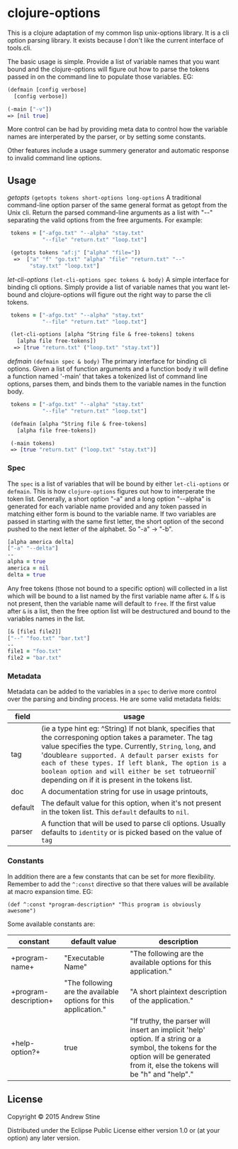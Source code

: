 # clojure-options

This is a clojure adaptation of my common lisp unix-options library. It is a cli option parsing library. It exists because I don't like the current interface of tools.cli. 

The basic usage is simple. Provide a list of variable names that you want bound and the clojure-options will figure out how to parse the tokens passed in on the command line to populate those variables. EG:

```clojure
(defmain [config verbose]
  [config verbose])

(-main ["-v"])
=> [nil true]
```

More control can be had by providing meta data to control how the variable names are interperated by the parser, or by setting some constants.

Other features include a usage summery generator and automatic response to invalid command line options.

## Usage

 _getopts_ `(getopts tokens short-options long-options`
  A traditional command-line option parser of the same general format as
  getopt from the Unix cli. Return the parsed command-line arguments as a list
  with "--" separating the valid options from the free arguments. For example:

```clojure
 tokens = ["-afgo.txt" "--alpha" "stay.txt"
           "--file" "return.txt" "loop.txt"]

 (getopts tokens "af:j" ["alpha" "file="])
  =>  ["a" "f" "go.txt" "alpha" "file" "return.txt" "--"
       "stay.txt" "loop.txt"]
```

 _let-cli-options_ `(let-cli-options spec tokens & body)`
  A simple interface for binding cli options. Simply provide a list of variable
  names that you want let-bound and clojure-options will figure out the right
  way to parse the cli tokens.

```clojure
 tokens = ["-afgo.txt" "--alpha" "stay.txt"
           "--file" "return.txt" "loop.txt"]

 (let-cli-options [alpha ^String file & free-tokens] tokens
   [alpha file free-tokens])
  => [true "return.txt" ("loop.txt" "stay.txt")]
```

 _defmain_ `(defmain spec & body)`
  The primary interface for binding cli options. Given a list of function 
  arguments and a function body it will define a function named '-main' that 
  takes a tokenized list of command line options, parses them, and binds them
  to the variable names in the function body.

```clojure
 tokens = ["-afgo.txt" "--alpha" "stay.txt"
           "--file" "return.txt" "loop.txt"]

 (defmain [alpha ^String file & free-tokens]
   [alpha file free-tokens])

 (-main tokens)
 => [true "return.txt" ("loop.txt" "stay.txt")]
```

### Spec

The `spec` is a list of variables that will be bound by either `let-cli-options` or `defmain`. This is how `clojure-options` figures out how to interperate the token list. Generally, a short option "-a" and a long option "--alpha" is generated for each variable name provided and any token passed in matching either form is bound to the variable name. If two variables are passed in starting with the same first letter, the short option of the second pushed to the next letter of the alphabet. So "-a" -> "-b". 

```clojure
[alpha america delta]
["-a" "--delta"]
--
alpha = true
america = nil
delta = true
```

Any free tokens (those not bound to a specific option) will collected in a list which will be bound to a list named by the first variable name after `&`. If `&` is not present, then the variable name will default to `free`. If the first value after `&` is a list, then the free option list will be destructured and bound to the variables names in the list.

```clojure
[& [file1 file2]]
["--" "foo.txt" "bar.txt"]
--
file1 = "foo.txt"
file2 = "bar.txt"
```

### Metadata

Metadata can be added to the variables in a `spec` to derive more control over the parsing and binding process. He are some valid metadata fields:

field   |  usage
--------|------
tag     | (ie a type hint eg: ^String) If not blank, specifies that the corresponing option takes a parameter. The tag value specifies the type. Currently, `String`, `long`, and 'double` are supported. A default parser exists for each of these types. If left blank, The option is a boolean option and will either be set to `true` or `nil` depending on if it is present in the tokens list.
doc     | A documentation string for use in usage printouts,
default | The default value for this option, when it's not present in the token list. This `default` defaults to `nil`.
parser  | A function that will be used to parse cli options. Usually defaults to `identity` or is picked based on the value of `tag`

### Constants

In addition there are a few constants that can be set for more flexibility. Remember to add the `^:const` directive so that there values will be available at macro expansion time. EG:

    (def ^:const *program-description* "This program is obviously awesome")

Some available constants are:

constant              | default value   | description 
----------------------|-----------------|------------
+program-name+        |"Executable Name"|"The following are the available options for this application."
+program-description+ |"The following are the available options for this application."|"A short plaintext description of the application."
+help-option?+        | true |"If truthy, the parser will insert an implicit 'help' option. If a string or a symbol, the tokens for the option will be generated from it, else the tokens will be \"h\" and \"help\"."

## License

Copyright © 2015 Andrew Stine

Distributed under the Eclipse Public License either version 1.0 or (at
your option) any later version.
